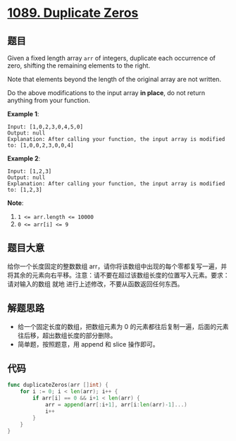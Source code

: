 # [1089. Duplicate Zeros](https://leetcode.com/problems/duplicate-zeros/)


## 题目

Given a fixed length array `arr` of integers, duplicate each occurrence of zero, shifting the remaining elements to the right.

Note that elements beyond the length of the original array are not written.

Do the above modifications to the input array **in place**, do not return anything from your function.

**Example 1**:

```
Input: [1,0,2,3,0,4,5,0]
Output: null
Explanation: After calling your function, the input array is modified to: [1,0,0,2,3,0,0,4]
```

**Example 2**:

```
Input: [1,2,3]
Output: null
Explanation: After calling your function, the input array is modified to: [1,2,3]
```

**Note**:

1. `1 <= arr.length <= 10000`
2. `0 <= arr[i] <= 9`

## 题目大意

给你一个长度固定的整数数组 arr，请你将该数组中出现的每个零都复写一遍，并将其余的元素向右平移。注意：请不要在超过该数组长度的位置写入元素。要求：请对输入的数组 就地 进行上述修改，不要从函数返回任何东西。


## 解题思路

- 给一个固定长度的数组，把数组元素为 0 的元素都往后复制一遍，后面的元素往后移，超出数组长度的部分删除。
- 简单题，按照题意，用 append 和 slice 操作即可。

## 代码

```go
func duplicateZeros(arr []int) {
	for i := 0; i < len(arr); i++ {
		if arr[i] == 0 && i+1 < len(arr) {
			arr = append(arr[:i+1], arr[i:len(arr)-1]...)
			i++
		}
	}
}
```